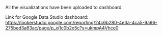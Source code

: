 All the visualizations have been uploaded to dashboard.

Link for Google Data Studio dashboard: https://lookerstudio.google.com/reporting/24c6b280-4e3a-4ca5-9a96-275bed3a63ac/page/p_xi1c0b2o5c?s=ukmpA4Vhce0 
